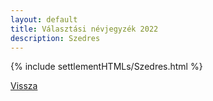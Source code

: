 ```yaml
---
layout: default
title: Választási névjegyzék 2022
description: Szedres
---
```


{% include settlementHTMLs/Szedres.html %}

[Vissza](../)